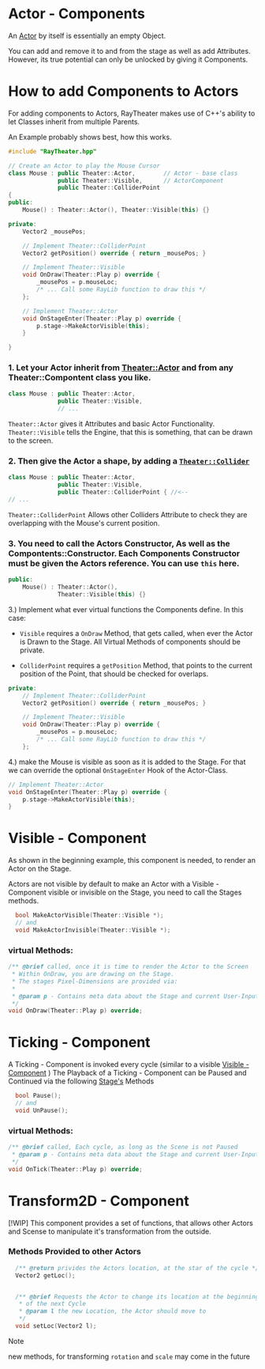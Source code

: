 # Actor - Components

An [Actor](./actors.md) by itself is essentially an empty Object.

You can add and remove it to and from the stage as well as add Attributes. However, its true potential can only be unlocked by giving it Components.

# How to add Components to Actors

For adding components to Actors, RayTheater makes use of C++'s ability to let Classes inherit from multiple Parents.

An Example probably shows best, how this works.

```c++
#include "RayTheater.hpp"

// Create an Actor to play the Mouse Cursor
class Mouse : public Theater::Actor,        // Actor - base class
              public Theater::Visible,      // ActorComponent
              public Theater::ColliderPoint 
{
public:
    Mouse() : Theater::Actor(), Theater::Visible(this) {}

private:
    Vector2 _mousePos;

    // Implement Theater::ColliderPoint
    Vector2 getPosition() override { return _mousePos; }

    // Implement Theater::Visible
    void OnDraw(Theater::Play p) override {
        _mousePos = p.mouseLoc;
        /* ... Call some RayLib function to draw this */
    };

    // Implement Theater::Actor
    void OnStageEnter(Theater::Play p) override {
        p.stage->MakeActorVisible(this);
    }

}
```

### 1. Let your Actor inherit from [Theater::Actor](./actors.md) and from any Theater::Compontent class you like.

```c++
class Mouse : public Theater::Actor,
              public Theater::Visible,
              // ...
```

 `Theater::Actor` gives it Attributes and basic Actor Functionality.
 `Theater::Visible` tells the Engine, that this is something, that can be drawn to the screen.

### 2. Then give the Actor a shape, by adding a [`Theater::Collider`](./collision.md)
```c++
class Mouse : public Theater::Actor,
              public Theater::Visible,
              public Theater::ColliderPoint { //<--
// ...
```
`Theater::ColliderPoint` Allows other Colliders Attribute to check they are overlapping with the Mouse's current position.

### 3. You need to call the Actors Constructor, As well as the Compontents::Constructor. Each Components Constructor must be given the Actors reference. You can use `this` here.

```c++
public:
    Mouse() : Theater::Actor(),
              Theater::Visible(this) {}
```

3.) Implement what ever virtual functions the Components define.
In this case:

- `Visible` requires a `OnDraw` Method, that gets called, when ever the Actor is Drawn to the Stage. All Virtual Methods of components should be private.

- `ColliderPoint` requires a `getPosition` Method, that points to the current position of the Point, that should be checked for overlaps.

```c++
private:
    // Implement Theater::ColliderPoint
    Vector2 getPosition() override { return _mousePos; }

    // Implement Theater::Visible
    void OnDraw(Theater::Play p) override {
        _mousePos = p.mouseLoc;
        /* ... Call some RayLib function to draw this */
    };
```

4.) make the Mouse is visible as soon as it is added to the Stage. For that we can override the optional ` OnStageEnter ` Hook of the Actor-Class. 
```c++
// Implement Theater::Actor
void OnStageEnter(Theater::Play p) override {
    p.stage->MakeActorVisible(this);
}
```

# Visible - Component

As shown in the beginning example, this component is needed, to render an Actor on the Stage.

Actors are not visible by default to make an Actor with a Visible - Component visible or invisible on the Stage, you need to call the Stages methods.
```c++
  bool MakeActorVisible(Theater::Visible *);
  // and 
  void MakeActorInvisible(Theater::Visible *);
```

### virtual Methods:
```c++
/** @brief called, once it is time to render the Actor to the Screen
 * Within OnDraw, you are drawing on the Stage. 
 * The stages Pixel-Dimensions are provided via:
 * 
 * @param p - Contains meta data about the Stage and current User-Inputs
 */
void OnDraw(Theater::Play p) override;
```

# Ticking - Component

A Ticking - Component is invoked every cycle (similar to a visible [Visible - Component](#visible---component) )
The Playback of a Ticking - Component  can be Paused and Continued via the following [Stage's](./stage.md) Methods 

```c++
  bool Pause();
  // and 
  void UnPause();
```

### virtual Methods:
```c++
/** @brief called, Each cycle, as long as the Scene is not Paused
 * @param p - Contains meta data about the Stage and current User-Inputs
 */
void OnTick(Theater::Play p) override;
```

# Transform2D - Component
[!WIP]
This component provides a set of functions, that allows other Actors and Scense
to manipulate it's transformation from the outside.

### Methods Provided to other Actors

```c++
  /** @return privides the Actors location, at the star of the cycle */
  Vector2 getLoc(); 


  /** @brief Requests the Actor to change its location at the beginning
   * of the next Cycle
   * @param l the new Location, the Actor should move to
   */
  void setLoc(Vector2 l);
```

> [!NOTE]  
> new methods, for transforming `rotation` and `scale` may come in the future


